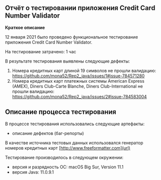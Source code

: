 ## **Отчёт о тестировании приложения Credit Card Number Validator**
**Краткое описание** 

12 января 2021 было проведено функциональное тестирование приложения Credit Card Number Validator.

На тестирование затрачено: 1 час

В результате тестирования выявлены следующие дефекты:

1. Номера кредитных карт длиной 19 символов не прошли валидацию: https://github.com/mona52/Rep2_java/issues/1#issue-784571280
1. Номера кредитных карт платежных системы American Express (AMEX), Diners Club-Carte Blanche, Diners Club-International не прошли валидацию: https://github.com/mona52/Rep2_java/issues/2#issue-784583004


## **Описание процесса тестирования**
В процессе тестирования использовались следующие артефакты:

- описание дефектов (баг-репорты)

В качестве источника тестовых данных использовался генератор номеров кредитных карт [http://www.freeformatter.com](url)


Тестирование производилось в следующем окружении:
- версия и разрядность ОС: macOS Big Sur, Version 11.1
- версия Java: 11.0.9.1